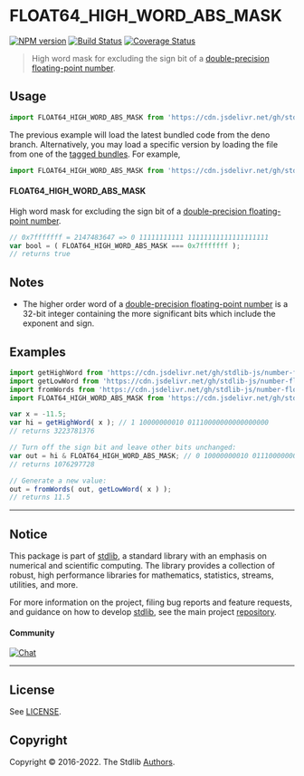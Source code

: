 <!--

@license Apache-2.0

Copyright (c) 2022 The Stdlib Authors.

Licensed under the Apache License, Version 2.0 (the "License");
you may not use this file except in compliance with the License.
You may obtain a copy of the License at

   http://www.apache.org/licenses/LICENSE-2.0

Unless required by applicable law or agreed to in writing, software
distributed under the License is distributed on an "AS IS" BASIS,
WITHOUT WARRANTIES OR CONDITIONS OF ANY KIND, either express or implied.
See the License for the specific language governing permissions and
limitations under the License.

-->

# FLOAT64_HIGH_WORD_ABS_MASK

[![NPM version][npm-image]][npm-url] [![Build Status][test-image]][test-url] [![Coverage Status][coverage-image]][coverage-url] <!-- [![dependencies][dependencies-image]][dependencies-url] -->

> High word mask for excluding the sign bit of a [double-precision floating-point number][ieee754].



<section class="usage">

## Usage

<!-- eslint-disable id-length -->

```javascript
import FLOAT64_HIGH_WORD_ABS_MASK from 'https://cdn.jsdelivr.net/gh/stdlib-js/constants-float64-high-word-abs-mask@deno/mod.js';
```
The previous example will load the latest bundled code from the deno branch. Alternatively, you may load a specific version by loading the file from one of the [tagged bundles](https://github.com/stdlib-js/constants-float64-high-word-abs-mask/tags). For example,

```javascript
import FLOAT64_HIGH_WORD_ABS_MASK from 'https://cdn.jsdelivr.net/gh/stdlib-js/constants-float64-high-word-abs-mask@v0.0.1-deno/mod.js';
```

#### FLOAT64_HIGH_WORD_ABS_MASK

High word mask for excluding the sign bit of a [double-precision floating-point number][ieee754].

<!-- eslint-disable id-length -->

```javascript
// 0x7fffffff = 2147483647 => 0 11111111111 11111111111111111111
var bool = ( FLOAT64_HIGH_WORD_ABS_MASK === 0x7fffffff );
// returns true
```

</section>

<!-- /.usage -->

<section class="notes">

## Notes

-   The higher order word of a [double-precision floating-point number][ieee754] is a 32-bit integer containing the more significant bits which include the exponent and sign.

</section>

<!-- /.notes -->

<section class="examples">

## Examples

<!-- eslint-disable id-length -->

<!-- eslint no-undef: "error" -->

```javascript
import getHighWord from 'https://cdn.jsdelivr.net/gh/stdlib-js/number-float64-base-get-high-word@deno/mod.js';
import getLowWord from 'https://cdn.jsdelivr.net/gh/stdlib-js/number-float64-base-get-low-word@deno/mod.js';
import fromWords from 'https://cdn.jsdelivr.net/gh/stdlib-js/number-float64-base-from-words@deno/mod.js';
import FLOAT64_HIGH_WORD_ABS_MASK from 'https://cdn.jsdelivr.net/gh/stdlib-js/constants-float64-high-word-abs-mask@deno/mod.js';

var x = -11.5;
var hi = getHighWord( x ); // 1 10000000010 01110000000000000000
// returns 3223781376

// Turn off the sign bit and leave other bits unchanged:
var out = hi & FLOAT64_HIGH_WORD_ABS_MASK; // 0 10000000010 01110000000000000000
// returns 1076297728

// Generate a new value:
out = fromWords( out, getLowWord( x ) );
// returns 11.5
```

</section>

<!-- /.examples -->

<!-- C interface documentation. -->



<!-- Section for related `stdlib` packages. Do not manually edit this section, as it is automatically populated. -->

<section class="related">

</section>

<!-- /.related -->

<!-- Section for all links. Make sure to keep an empty line after the `section` element and another before the `/section` close. -->


<section class="main-repo" >

* * *

## Notice

This package is part of [stdlib][stdlib], a standard library with an emphasis on numerical and scientific computing. The library provides a collection of robust, high performance libraries for mathematics, statistics, streams, utilities, and more.

For more information on the project, filing bug reports and feature requests, and guidance on how to develop [stdlib][stdlib], see the main project [repository][stdlib].

#### Community

[![Chat][chat-image]][chat-url]

---

## License

See [LICENSE][stdlib-license].


## Copyright

Copyright &copy; 2016-2022. The Stdlib [Authors][stdlib-authors].

</section>

<!-- /.stdlib -->

<!-- Section for all links. Make sure to keep an empty line after the `section` element and another before the `/section` close. -->

<section class="links">

[npm-image]: http://img.shields.io/npm/v/@stdlib/constants-float64-high-word-abs-mask.svg
[npm-url]: https://npmjs.org/package/@stdlib/constants-float64-high-word-abs-mask

[test-image]: https://github.com/stdlib-js/constants-float64-high-word-abs-mask/actions/workflows/test.yml/badge.svg?branch=v0.0.1
[test-url]: https://github.com/stdlib-js/constants-float64-high-word-abs-mask/actions/workflows/test.yml?query=branch:v0.0.1

[coverage-image]: https://img.shields.io/codecov/c/github/stdlib-js/constants-float64-high-word-abs-mask/main.svg
[coverage-url]: https://codecov.io/github/stdlib-js/constants-float64-high-word-abs-mask?branch=main

<!--

[dependencies-image]: https://img.shields.io/david/stdlib-js/constants-float64-high-word-abs-mask.svg
[dependencies-url]: https://david-dm.org/stdlib-js/constants-float64-high-word-abs-mask/main

-->

[chat-image]: https://img.shields.io/gitter/room/stdlib-js/stdlib.svg
[chat-url]: https://gitter.im/stdlib-js/stdlib/

[stdlib]: https://github.com/stdlib-js/stdlib

[stdlib-authors]: https://github.com/stdlib-js/stdlib/graphs/contributors

[umd]: https://github.com/umdjs/umd
[es-module]: https://developer.mozilla.org/en-US/docs/Web/JavaScript/Guide/Modules

[deno-url]: https://github.com/stdlib-js/constants-float64-high-word-abs-mask/tree/deno
[umd-url]: https://github.com/stdlib-js/constants-float64-high-word-abs-mask/tree/umd
[esm-url]: https://github.com/stdlib-js/constants-float64-high-word-abs-mask/tree/esm
[branches-url]: https://github.com/stdlib-js/constants-float64-high-word-abs-mask/blob/main/branches.md

[stdlib-license]: https://raw.githubusercontent.com/stdlib-js/constants-float64-high-word-abs-mask/main/LICENSE

[ieee754]: https://en.wikipedia.org/wiki/IEEE_754-1985

</section>

<!-- /.links -->
